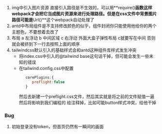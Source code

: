 1. img中引入图片资源
   直接引入路径是不生效的，可以用**require()**函数这样webpack才会把它当成图片资源来进行处理路径。但是在css文件中背景图片路径可能是**Url()**这个webpack自动处理了
2. antd中布局组件是不支持修改颜色的似乎，组件封闭你只能使用他给你的两个主题色，不要想着去改了
3. 布局
    a 左浮动 b 中间区域 c 右浮动 外面大盒子弹性布局
    c就要写在中间 否则就会被挤到下一行去按照上面的顺序
4. tailwindcss默认引入的基础样式会和antd这种组件库样式发生冲突
   - 将index.css中引入的@tailwind base这句话干掉，但可能会发生一些未知的错误
   - 在tailwind.config.css中配置
      ```js
         corePlugins:{
            preflight:false
         }
      ```
      然后去新建一个preflight.css文件，然后其实就是将之前的文件赋值一遍然后将影响到我们编程的
      给注释掉，比如可能button样式冲突，给他干掉

### Bug
1. 初始登录没有token，但首页仍然有一瞬间的画面